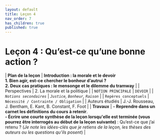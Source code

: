 ```yaml
---
layout: default
title: Leçon 4
nav_order: 7
has_children: true
published: true
---
```


# Leçon 4 : Qu’est-ce qu’une bonne action ?


| **Plan de la leçon**    | **Introduction : la morale et le devoir <br />1. Bien agir, est-ce chercher le bonheur d’autrui ?<br />2. Deux cas pratiques : le mensonge et le dilemme du tramway**   |
| Perspectives            | 2. La morale et la politique    |
| `NOTION PRINCIPALE`   | `DEVOIR`      |
| *`Notions secondaires`* | *`Justice`, `Bonheur`, `Raison`*  |
| `Repères conceptuels`   | `Nécessité / Contrainte / Obligation`   |
| Auteurs étudiés   | J.-J. Rousseau, J. Bentham, E. Kant, B. Constant, F. Foot |
| **Travaux**     | **- Reprendre dans un carnet les définitions du cours à retenir**. <br>**- Écrire une courte synthèse de la leçon lorsqu'elle est terminée (vous pourrez être interrogés au début de la leçon suivante)** : Qu’est-ce que j’ai retenu ? (*Je note les idées-clés que je retiens de la leçon, les thèses des auteurs ou les questions qu’ils posent*) |




